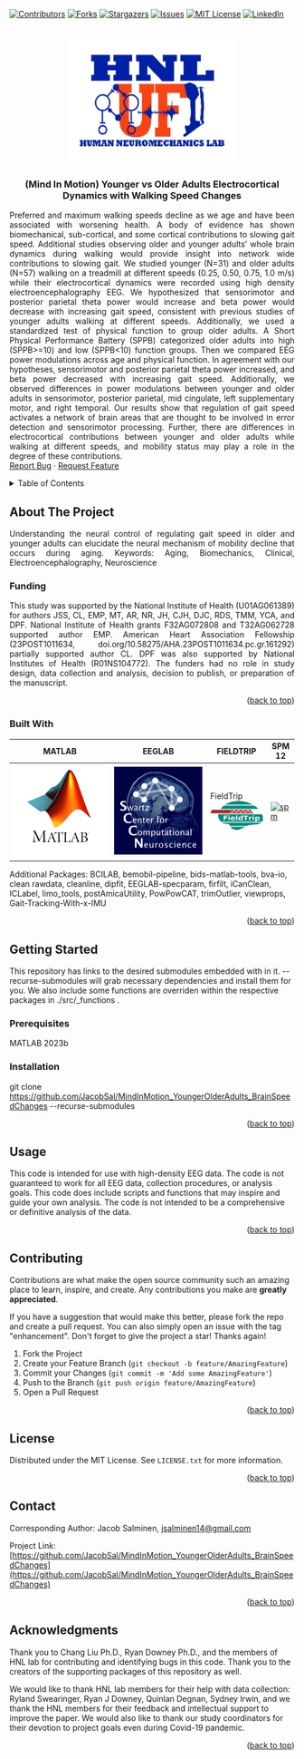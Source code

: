<!-- Improved compatibility of back to top link: See: https://github.com/othneildrew/Best-README-Template/pull/73 -->
<link rel="stylesheet" type="text/css" href="styles.css" />
<a name="readme-top"></a>
<!--
*** Thanks for checking out the Best-README-Template. If you have a suggestion
*** that would make this better, please fork the repo and create a pull request
*** or simply open an issue with the tag "enhancement".
*** Don't forget to give the project a star!
*** Thanks again! Now go create something AMAZING! :D
-->

<!-- PROJECT SHIELDS -->
<!--
*** I'm using markdown "reference style" links for readability.
*** Reference links are enclosed in brackets [ ] instead of parentheses ( ).
*** See the bottom of this document for the declaration of the reference variables
*** for contributors-url, forks-url, etc. This is an optional, concise syntax you may use.
*** https://www.markdownguide.org/basic-syntax/#reference-style-links
-->
[![Contributors][contributors-shield]][contributors-url]
[![Forks][forks-shield]][forks-url]
[![Stargazers][stars-shield]][stars-url]
[![Issues][issues-shield]][issues-url]
[![MIT License][license-shield]][license-url]
[![LinkedIn][linkedin-shield]][linkedin-url]

<!-- PROJECT LOGO -->
<br />
<div align="center">
  <a href="https://github.com/JacobSal/MindInMotion_YoungerOlderAdults_BrainSpeedChanges">
    <img src="images/hnl_logo.svg" alt="Logo" width = "300px">
  </a>
<h3 align="center">(Mind In Motion) Younger vs Older Adults Electrocortical Dynamics with Walking Speed Changes</h3>

  <p align="justify">
    Preferred and maximum walking speeds decline as we age and have been associated with worsening health. A body of evidence has shown biomechanical, sub-cortical, and some cortical contributions to slowing gait speed.  Additional studies observing older and younger adults’ whole brain dynamics during walking would provide insight into network wide contributions to slowing gait. We studied younger (N=31) and older adults (N=57) walking on a treadmill at different speeds (0.25, 0.50, 0.75, 1.0 m/s) while their electrocortical dynamics were recorded using high density electroencephalography EEG. We hypothesized  that sensorimotor and posterior parietal theta power would increase and beta power would decrease with increasing gait speed, consistent with previous studies of younger adults walking at different speeds. Additionally, we used a standardized test of physical function to group older adults. A Short Physical Performance Battery (SPPB)  categorized older adults into high (SPPB>=10) and low (SPPB<10) function groups.  Then we compared EEG power modulations across age and physical function. In agreement with our hypotheses, sensorimotor and posterior parietal theta power increased, and beta power decreased with increasing gait speed. Additionally, we observed differences in power modulations between younger and older adults in sensorimotor, posterior parietal, mid cingulate, left supplementary motor, and right temporal. Our results show that regulation of gait speed activates a network of brain areas that are thought to be involved in error detection and sensorimotor processing.   Further, there are differences in electrocortical contributions between younger and older adults while walking at different speeds, and mobility status may play a role in the degree of these contributions.
    <br />
    <a href="https://github.com/JacobSal/MindInMotion_YoungerOlderAdults_BrainSpeedChanges/issues">Report Bug</a>
    ·
    <a href="https://github.com/JacobSal/MindInMotion_YoungerOlderAdults_BrainSpeedChanges/issues">Request Feature</a>
  </p>
</div>



<!-- TABLE OF CONTENTS -->
<details>
  <summary>Table of Contents</summary>
  <ol>
    <li>
      <a href="#about-the-project">About The Project</a>
      <ul>
        <li><a href="#built-with">Built With</a></li>
      </ul>
    </li>
    <li>
      <a href="#getting-started">Getting Started</a>
      <ul>
        <li><a href="#prerequisites">Prerequisites</a></li>
        <li><a href="#installation">Installation</a></li>
      </ul>
    </li>
    <li><a href="#usage">Usage</a></li>
    <li><a href="#contributing">Contributing</a></li>
    <li><a href="#license">License</a></li>
    <li><a href="#contact">Contact</a></li>
    <li><a href="#acknowledgments">Acknowledgments</a></li>
  </ol>
</details>



<!-- ABOUT THE PROJECT -->
## About The Project
<p align="justify">
Understanding the neural control of regulating gait speed in older and younger adults can elucidate the neural mechanism of mobility decline that occurs during aging. Keywords: Aging, Biomechanics, Clinical, Electroencephalography, Neuroscience

### Funding
<p align="justify">
This study was supported by the National Institute of Health (U01AG061389) for authors JSS, CL, EMP, MT, AR, NR, JH, CJH, DJC, RDS, TMM, YCA, and DPF. National Institute of Health grants F32AG072808 and T32AG062728 supported author EMP. American Heart Association Fellowship (23POST1011634, doi.org/10.58275/AHA.23POST1011634.pc.gr.161292) partially supported author CL. DPF was also supported by National Institutes of Health (R01NS104772). The funders had no role in study design, data collection and analysis, decision to publish, or preparation of the manuscript.
</p>

<p align="right">(<a href="#readme-top">back to top</a>)</p>

### Built With
| MATLAB | EEGLAB | FIELDTRIP | SPM 12 |
| ------ | ------ | --------- | ------ |
|<a href="https://www.mathworks.com/products/matlab.html?style=for-the-badge" target="_blank" rel="noopener noreferrer"> <img src="/images/matlab_logo.png" class="styled-image"> </a>| [![eeglab][eeglab-badge]][eeglab-url] | FieldTrip</br>[![fieldtrip][fieldtrip-badge]][fieldtrip-url] | [![spm][spm-badge]][spm-url]

Additional Packages: BCILAB, bemobil-pipeline, bids-matlab-tools, bva-io, clean rawdata, cleanline, dipfit, EEGLAB-specparam, firfilt, iCanClean, ICLabel, limo_tools, postAmicaUtility, PowPowCAT, trimOutlier, viewprops, Gait-Tracking-With-x-IMU

<p align="right">(<a href="#readme-top">back to top</a>)</p>

<!-- GETTING STARTED -->
## Getting Started
This repository has links to the desired submodules embedded with in it. --recurse-submodules will grab necessary dependencies and install them for you. We also include some functions are overriden within the respective packages in ./src/_functions . 

### Prerequisites
MATLAB 2023b

### Installation
git  clone https://github.com/JacobSal/MindInMotion_YoungerOlderAdults_BrainSpeedChanges --recurse-submodules

<p align="right">(<a href="#readme-top">back to top</a>)</p>

<!-- USAGE EXAMPLES -->
## Usage

This code is intended for use with high-density EEG data. The code is not guaranteed to work for all EEG data, collection procedures, or analysis goals. This code does include scripts and functions that may inspire and  guide your own analysis. The code is not intended to be a comprehensive or definitive analysis of the data. 

<p align="right">(<a href="#readme-top">back to top</a>)</p>

<!-- CONTRIBUTING -->
## Contributing

Contributions are what make the open source community such an amazing place to learn, inspire, and create. Any contributions you make are **greatly appreciated**.

If you have a suggestion that would make this better, please fork the repo and create a pull request. You can also simply open an issue with the tag "enhancement".
Don't forget to give the project a star! Thanks again!

1. Fork the Project
2. Create your Feature Branch (`git checkout -b feature/AmazingFeature`)
3. Commit your Changes (`git commit -m 'Add some AmazingFeature'`)
4. Push to the Branch (`git push origin feature/AmazingFeature`)
5. Open a Pull Request

<p align="right">(<a href="#readme-top">back to top</a>)</p>

<!-- LICENSE -->
## License

Distributed under the MIT License. See `LICENSE.txt` for more information.

<p align="right">(<a href="#readme-top">back to top</a>)</p>

<!-- CONTACT -->
## Contact

Corresponding Author: Jacob Salminen, jsalminen14@gmail.com

Project Link: [https://github.com/JacobSal/MindInMotion_YoungerOlderAdults_BrainSpeedChanges](https://github.com/JacobSal/MindInMotion_YoungerOlderAdults_BrainSpeedChanges)

<p align="right">(<a href="#readme-top">back to top</a>)</p>

<!-- ACKNOWLEDGMENTS -->
## Acknowledgments

Thank you to Chang Liu Ph.D., Ryan Downey Ph.D., and the members of HNL lab for contributing and identifying bugs in this code. Thank you to the creators of the supporting packages of this repository as well.

We would like to thank HNL lab members for their help with data collection: Ryland Swearinger, Ryan J Downey, Quinlan Degnan, Sydney Irwin, and we thank the HNL members for their feedback and intellectual support to improve the paper. We would also like to thank our study coordinators for their devotion to project goals even during Covid-19 pandemic.

<p align="right">(<a href="#readme-top">back to top</a>)</p>

<!-- MARKDOWN LINKS & IMAGES -->
<!-- https://www.markdownguide.org/basic-syntax/#reference-style-links -->
[contributors-shield]: https://img.shields.io/github/contributors/JacobSal/MindInMotion_YoungerOlderAdults_BrainSpeedChanges.svg?style=for-the-badge
[contributors-url]: https://github.com/JacobSal/MindInMotion_YoungerOlderAdults_BrainSpeedChanges/graphs/contributors
[forks-shield]: https://img.shields.io/github/forks/JacobSal/MindInMotion_YoungerOlderAdults_BrainSpeedChanges.svg?style=for-the-badge
[forks-url]: https://github.com/JacobSal/MindInMotion_YoungerOlderAdults_BrainSpeedChanges/network/members
[stars-shield]: https://img.shields.io/github/stars/JacobSal/MindInMotion_YoungerOlderAdults_BrainSpeedChanges.svg?style=for-the-badge
[stars-url]: https://github.com/JacobSal/MindInMotion_YoungerOlderAdults_BrainSpeedChanges/stargazers
[issues-shield]: https://img.shields.io/github/issues/JacobSal/MindInMotion_YoungerOlderAdults_BrainSpeedChanges.svg?style=for-the-badge
[issues-url]: https://github.com/JacobSal/MindInMotion_YoungerOlderAdults_BrainSpeedChanges/issues
[license-shield]: https://img.shields.io/github/license/JacobSal/MindInMotion_YoungerOlderAdults_BrainSpeedChanges.svg?style=for-the-badge
[license-url]: https://github.com/JacobSal/MindInMotion_YoungerOlderAdults_BrainSpeedChanges/blob/master/LICENSE.txt
[linkedin-shield]: https://img.shields.io/badge/-LinkedIn-black.svg?style=for-the-badge&logo=linkedin&colorB=555
[linkedin-url]: https://linkedin.com/in/jacob-salminen-124a50129
[matlab-badge]: ./images/matlab_logo.png
[matlab-url]: https://www.mathworks.com/products/matlab.html?style=for-the-badge
[eeglab-badge]: ./images/eeglab_logo.svg
[eeglab-url]: https://eeglab.org/#The_EEGLAB_Tutorial_Outline
[fieldtrip-badge]: ./images/fieldtrip_logo.png
[fieldtrip-url]: https://www.fieldtriptoolbox.org/
[spm-badge]: https://avatars.githubusercontent.com/u/14014701?s=200&v=4?style=for-the-badge
[spm-url]: https://github.com/spm/
[product-screenshot]: images/screenshot.png
